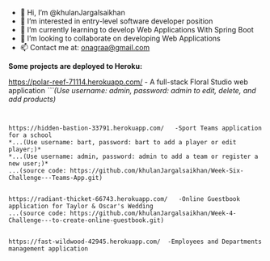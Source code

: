 - 👋 Hi, I’m @khulanJargalsaikhan
- 👀 I’m interested in entry-level software developer position
- 🌱 I’m currently learning to develop Web Applications With Spring Boot
- 💞️ I’m looking to collaborate on developing Web Applications
- 📫 Contact me at: onagraa@gmail.com

<!---
khulanJargalsaikhan/khulanJargalsaikhan is a ✨ special ✨ repository because its `README.md` (this file) appears on your GitHub profile.
You can click the Preview link to take a look at your changes.
--->


**Some projects are deployed to Heroku:**

https://polar-reef-71114.herokuapp.com/   - A full-stack Floral Studio web application
*```(Use username: admin, password: admin to edit, delete, and add products)*
```(source code: https://github.com/khulanJargalsaikhan/Final-Project---Samazon-with-David.git)


https://hidden-bastion-33791.herokuapp.com/   -Sport Teams application for a school
*...(Use username: bart, password: bart to add a player or edit player;)* 
*...(Use username: admin, password: admin to add a team or register a new user;)*
...(source code: https://github.com/khulanJargalsaikhan/Week-Six-Challenge---Teams-App.git)


https://radiant-thicket-66743.herokuapp.com/   -Online Guestbook application for Taylor & Oscar's Wedding
...(source code: https://github.com/khulanJargalsaikhan/Week-4-Challenge---to-create-online-guestbook.git)


https://fast-wildwood-42945.herokuapp.com/  -Employees and Departments management application
